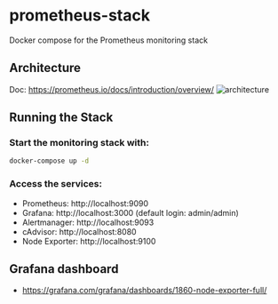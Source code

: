 # prometheus-stack

Docker compose for the Prometheus monitoring stack

## Architecture

Doc: https://prometheus.io/docs/introduction/overview/
![architecture](https://prometheus.io/assets/architecture.png)

## Running the Stack

### Start the monitoring stack with:

```bash
docker-compose up -d
```

### Access the services:

- Prometheus: http://localhost:9090
- Grafana: http://localhost:3000 (default login: admin/admin)
- Alertmanager: http://localhost:9093
- cAdvisor: http://localhost:8080
- Node Exporter: http://localhost:9100

## Grafana dashboard

- https://grafana.com/grafana/dashboards/1860-node-exporter-full/
